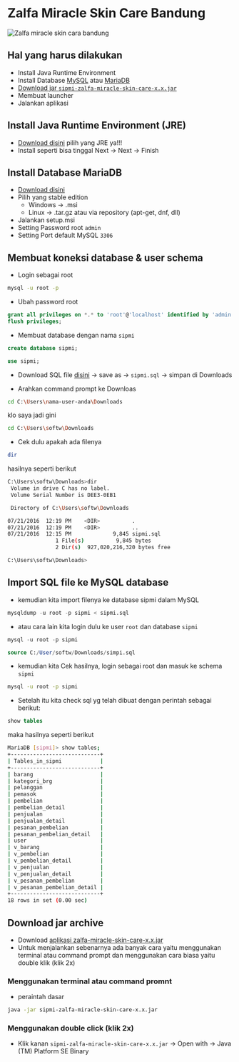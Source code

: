# Zalfa Miracle Skin Care Bandung

![Zalfa miracle skin cara bandung](/imgs/sipmi.png)

## Hal yang harus dilakukan

* Install Java Runtime Environment
* Install Database [MySQL](http://dev.mysql.com/downloads/installer/) atau [MariaDB](https://mariadb.org/download/)
* [Download jar ```sipmi-zalfa-miracle-skin-care-x.x.jar```](https://github.com/dimMaryanto/sipmi-zalfa-miracle-skin-care/releases)
* Membuat launcher
* Jalankan aplikasi

## Install Java Runtime Environment (JRE)

* [Download disini](http://www.oracle.com/technetwork/java/javase/downloads/) pilih yang JRE ya!!!
* Install seperti bisa tinggal Next -> Next -> Finish

## Install Database MariaDB

* [Download disini](https://mariadb.org/download/)
* Pilih yang stable edition
  * Windows -> .msi
  * Linux -> .tar.gz atau via repository (apt-get, dnf, dll)
* Jalankan setup.msi
* Setting Password root ```admin```
* Setting Port default MySQL ```3306```

## Membuat koneksi database & user schema

* Login sebagai root

```bash
mysql -u root -p
```

* Ubah password root

```sql
grant all privileges on *.* to 'root'@'localhost' identified by 'admin';
flush privileges;
```

* Membuat database dengan nama ```sipmi```

```sql
create database sipmi;

use sipmi;
```

* Download SQL file [disini]() -> save as -> ```sipmi.sql``` -> simpan di Downloads

* Arahkan command prompt ke Downloas

```bash
cd C:\Users\nama-user-anda\Downloads
```

klo saya jadi gini

```bash
cd C:\Users\softw\Downloads
```

* Cek dulu apakah ada filenya

```bash
dir
```

hasilnya seperti berikut

```bash
C:\Users\softw\Downloads>dir
 Volume in drive C has no label.
 Volume Serial Number is DEE3-0EB1

 Directory of C:\Users\softw\Downloads

07/21/2016  12:19 PM    <DIR>          .
07/21/2016  12:19 PM    <DIR>          ..
07/21/2016  12:15 PM             9,845 sipmi.sql
               1 File(s)          9,845 bytes
               2 Dir(s)  927,020,216,320 bytes free

C:\Users\softw\Downloads>
```

## Import SQL file ke MySQL database

* kemudian kita import filenya ke database sipmi dalam MySQL

```sql
mysqldump -u root -p sipmi < sipmi.sql
```

* atau cara lain kita login dulu ke user ```root``` dan database ```sipmi```

```sql
mysql -u root -p sipmi

source C:/User/softw/Downloads/simpi.sql
```

* kemudian kita Cek hasilnya, login sebagai root dan masuk ke schema ```sipmi```

```bash
mysql -u root -p sipmi
```

* Setelah itu kita check sql yg telah dibuat dengan perintah sebagai berikut:

```sql
show tables
```

maka hasilnya seperti berikut

```bash
MariaDB [sipmi]> show tables;
+----------------------------+
| Tables_in_sipmi            |
+----------------------------+
| barang                     |
| kategori_brg               |
| pelanggan                  |
| pemasok                    |
| pembelian                  |
| pembelian_detail           |
| penjualan                  |
| penjualan_detail           |
| pesanan_pembelian          |
| pesanan_pembelian_detail   |
| user                       |
| v_barang                   |
| v_pembelian                |
| v_pembelian_detail         |
| v_penjualan                |
| v_penjualan_detail         |
| v_pesanan_pembelian        |
| v_pesanan_pembelian_detail |
+----------------------------+
18 rows in set (0.00 sec)
```

## Download jar archive

* Download [aplikasi zalfa-miracle-skin-care-x.x.jar](https://github.com/dimMaryanto/sipmi-zalfa-miracle-skin-care/releases)
* Untuk menjalankan sebenarnya ada banyak cara yaitu menggunakan terminal atau command prompt dan menggunakan cara biasa yaitu double klik (klik 2x)

### Menggunakan terminal atau command promnt

* peraintah dasar

```bash
java -jar sipmi-zalfa-miracle-skin-care-x.x.jar
```

### Menggunakan double click (klik 2x)

* Klik kanan ```sipmi-zalfa-miracle-skin-care-x.x.jar``` -> Open with -> Java (TM) Platform SE Binary
